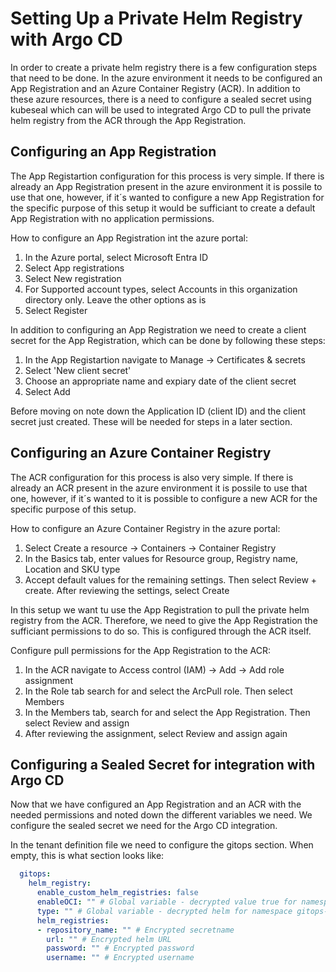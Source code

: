 # Setting Up a Private Helm Registry with Argo CD

In order to create a private helm registry there is a few configuration steps that need to be done. In the azure environment it needs to be configured an App Registration and an Azure Container Registry (ACR). In addition to these azure resources, there is a need to configure a sealed secret using kubeseal which can will be used to integrated Argo CD to pull the private helm registry from the ACR through the App Registration. 

## Configuring an App Registration

The App Registartion configuration for this process is very simple. If there is already an App Registration present in the azure environment it is possile to use that one, however, if it´s wanted to configure a new App Registration for the specific purpose of this setup it would be sufficiant to create a default App Registration with no application permissions.

How to configure an App Registration int the azure portal:

1. In the Azure portal, select Microsoft Entra ID
2. Select App registrations
3. Select New registration
4. For Supported account types, select Accounts in this organization directory only. Leave the other options as is
5. Select Register

In addition to configuring an App Registration we need to create a client secret for the App Registration, which can be done by following these steps:

1. In the App Registartion navigate to Manage -> Certificates & secrets
2. Select 'New client secret'
3. Choose an appropriate name and expiary date of the client secret
4. Select Add

Before moving on note down the Application ID (client ID) and the client secret just created. These will be needed for steps in a later section.

## Configuring an Azure Container Registry

The ACR configuration for this process is also very simple. If there is already an ACR present in the azure environment it is possile to use that one, however, if it´s wanted to it is possible to configure a new ACR for the specific purpose of this setup.

How to configure an Azure Container Registry in the azure portal:

1. Select Create a resource -> Containers -> Container Registry
2. In the Basics tab, enter values for Resource group, Registry name, Location and SKU type
3. Accept default values for the remaining settings. Then select Review + create. After reviewing the settings, select Create

In this setup we want tu use the App Registration to pull the private helm registry from the ACR. Therefore, we need to give the App Registration the sufficiant permissions to do so. This is configured through the ACR itself.

Configure pull permissions for the App Registration to the ACR:

1. In the ACR navigate to Access control (IAM) -> Add -> Add role assignment
2. In the Role tab search for and select the ArcPull role. Then select Members
3. In the Members tab, search for and select the App Registration. Then select Review and assign
4. After reviewing the assignment, select Review and assign again

## Configuring a Sealed Secret for integration with Argo CD

Now that we have configured an App Registration and an ACR with the needed permissions and noted down the different variables we need. We configure the sealed secret we need for the Argo CD integration.

In the tenant definition file we need to configure the gitops section. When empty, this is what section looks like:

``` yaml title="values.yaml"
  gitops:
    helm_registry:
      enable_custom_helm_registries: false
      enableOCI: "" # Global variable - decrypted value true for namespace gitops-developer - Encrypted and sat by cluster admins
      type: "" # Global variable - decrypted helm for namespace gitops-developer - Encrypted and sat by cluster admins
      helm_registries:
      - repository_name: "" # Encrypted secretname
        url: "" # Encrypted helm URL
        password: "" # Encrypted password
        username: "" # Encrypted username
```
